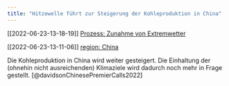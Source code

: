 ```yaml
---
title: "Hitzewelle führt zur Steigerung der Kohleproduktion in China"
---
```


[[2022-06-23-13-18-19]] [Prozess: Zunahme von Extremwetter](2022-06-23-13-18-19.html) 

[[2022-06-23-13-11-06]] [region: China](2022-06-23-13-11-06.html)

Die Kohleproduktion in China wird weiter gesteigert. Die Einhaltung der (ohnehin nicht ausreichenden) Klimaziele wird dadurch noch mehr in Frage gestellt.  [@davidsonChinesePremierCalls2022]  